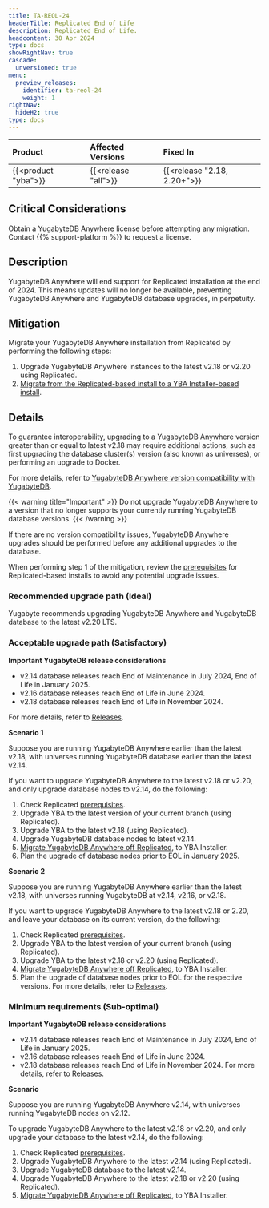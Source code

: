```yaml
---
title: TA-REOL-24
headerTitle: Replicated End of Life
description: Replicated End of Life.
headcontent: 30 Apr 2024
type: docs
showRightNav: true
cascade:
  unversioned: true
menu:
  preview_releases:
    identifier: ta-reol-24
    weight: 1
rightNav:
  hideH2: true
type: docs
---
```


|          Product           |  Affected Versions   | Fixed In |
| :------------------------- | :------------------ | :------- |
| {{<product "yba">}}  | {{<release "all">}} | {{<release "2.18, 2.20+">}}      |

## Critical Considerations

Obtain a YugabyteDB Anywhere license before attempting any migration. Contact {{% support-platform %}} to request a license.

## Description

YugabyteDB Anywhere will end support for Replicated installation at the end of 2024.
This means updates will no longer be available, preventing YugabyteDB Anywhere and YugabyteDB database upgrades, in perpetuity.

## Mitigation

Migrate your YugabyteDB Anywhere installation from Replicated by performing the following steps:

1. Upgrade YugabyteDB Anywhere instances to the latest v2.18 or v2.20 using Replicated.
1. [Migrate from the Replicated-based install to a YBA Installer-based install](../../../yugabyte-platform/install-yugabyte-platform/migrate-replicated/).

## Details

To guarantee interoperability, upgrading to a YugabyteDB Anywhere version greater than or equal to latest v2.18 may require additional actions, such as first upgrading the database cluster(s) version (also known as universes), or performing an upgrade to Docker.

For more details, refer to [YugabyteDB Anywhere version compatibility with YugabyteDB](../../../releases/yba-releases/#compatibility-with-yugabytedb).

{{< warning title="Important" >}}
Do not upgrade YugabyteDB Anywhere to a version that no longer supports your currently running YugabyteDB database versions.
{{< /warning >}}

If there are no version compatibility issues, YugabyteDB Anywhere upgrades should be performed before any additional upgrades to the database.

When performing step 1 of the mitigation, review the [prerequisites](../../../yugabyte-platform/prepare/server-yba/) for Replicated-based installs to avoid any potential upgrade issues.

### Recommended upgrade path (Ideal)

Yugabyte recommends upgrading YugabyteDB Anywhere and YugabyteDB database to the latest v2.20 LTS.

### Acceptable upgrade path (Satisfactory)

**Important YugabyteDB release considerations**

- v2.14 database releases reach End of Maintenance in July 2024, End of Life in January 2025.
- v2.16 database releases reach End of Life in June 2024.
- v2.18 database releases reach End of Life in November 2024.

For more details, refer to [Releases](../../ybdb-releases/#releases).

**Scenario 1**

Suppose you are running YugabyteDB Anywhere earlier than the latest v2.18, with universes running YugabyteDB database earlier than the latest v2.14.

If you want to upgrade YugabyteDB Anywhere to the latest v2.18 or v2.20, and only upgrade database nodes to v2.14, do the following:

1. Check Replicated [prerequisites](../../../yugabyte-platform/prepare/server-yba/).
1. Upgrade YBA to the latest version of your current branch (using Replicated).
1. Upgrade YBA to the latest v2.18 (using Replicated).
1. Upgrade YugabyteDB database nodes to latest v2.14.
1. [Migrate YugabyteDB Anywhere off Replicated](../../../yugabyte-platform/install-yugabyte-platform/migrate-replicated/), to YBA Installer.
1. Plan the upgrade of database nodes prior to EOL in January 2025.

**Scenario 2**

Suppose you are running YugabyteDB Anywhere earlier than the latest v2.18, with universes running YugabyteDB at v2.14, v2.16, or v2.18.

If you want to upgrade YugabyteDB Anywhere to the latest v2.18 or 2.20, and leave your database on its current version, do the following:

1. Check Replicated [prerequisites](../../../yugabyte-platform/prepare/server-yba/).
1. Upgrade YBA to the latest version of your current branch (using Replicated).
1. Upgrade YBA to the latest v2.18 or v2.20 (using Replicated).
1. [Migrate YugabyteDB Anywhere off Replicated](../../../yugabyte-platform/install-yugabyte-platform/migrate-replicated/), to YBA Installer.
1. Plan the upgrade of database nodes prior to EOL for the respective versions. For more details, refer to [Releases](../../ybdb-releases/#releases).

### Minimum requirements (Sub-optimal)

**Important YugabyteDB release considerations**

- v2.14 database releases reach End of Maintenance in July 2024, End of Life in January 2025.
- v2.16 database releases reach End of Life in June 2024.
- v2.18 database releases reach End of Life in November 2024.
For more details, refer to [Releases](../../ybdb-releases/#releases).

**Scenario**

Suppose you are running YugabyteDB Anywhere v2.14, with universes running YugabyteDB nodes on v2.12.

To upgrade YugabyteDB Anywhere to the latest v2.18 or v2.20, and only upgrade your database to the latest v2.14, do the following:

1. Check Replicated [prerequisites](../../../yugabyte-platform/prepare/server-yba/).
1. Upgrade YugabyteDB Anywhere to the latest v2.14 (using Replicated).
1. Upgrade YugabyteDB database to the latest v2.14.
1. Upgrade YugabyteDB Anywhere to the latest v2.18 or v2.20 (using Replicated).
1. [Migrate YugabyteDB Anywhere off Replicated](../../../yugabyte-platform/install-yugabyte-platform/migrate-replicated/), to YBA Installer.

